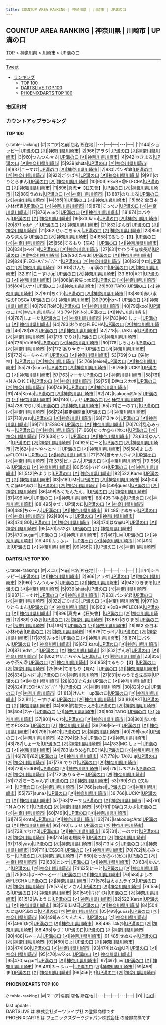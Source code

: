 ```yaml
---
title: COUNTUP AREA RANKING | 神奈川県 | 川崎市 | UP溝の口
---
```

## COUNTUP AREA RANKING | 神奈川県 | 川崎市 | UP溝の口

[TOP](/darts/rank/) > [神奈川県](/darts/rank/神奈川県/) > [川崎市](/darts/rank/神奈川県/川崎市/) > UP溝の口

___

<a href="https://twitter.com/share?ref_src=twsrc%5Etfw" data-text="COUNTUP AREA RANKING | 神奈川県川崎市UP溝の口" class="twitter-share-button" data-hashtags="DARTSLIVE,PHOENIXDARTS,darts,ダーツ" data-show-count="false">Tweet</a>

* [ランキング](#カウントアップランキング)
    * [TOP 100](#top-100)
    * [DARTSLIVE TOP 100](#dartslive-top-100)
    * [PHOENIXDARTS TOP 100](#phoenixdarts-top-100)

### 市区町村

<ul>

</ul>

### カウントアップランキング

#### TOP 100



{:.table-ranking}
|#|スコア|名前|店名|所在地|
|---|---|---|---|---|
|1|1144|<span class="rank-name-dl">ショッピー</span>|<a href="/darts/rank/shops/dd700ec738398541774c926eb736cb5a.html">UP溝の口</a> <a href="https://search.dartslive.com/jp/shop/dd700ec738398541774c926eb736cb5a">[↗]</a>|<a href="/darts/rank/神奈川県/川崎市">神奈川県川崎市</a>|
|2|966|<span class="rank-name-dl">アラタ</span>|<a href="/darts/rank/shops/dd700ec738398541774c926eb736cb5a.html">UP溝の口</a> <a href="https://search.dartslive.com/jp/shop/dd700ec738398541774c926eb736cb5a">[↗]</a>|<a href="/darts/rank/神奈川県/川崎市">神奈川県川崎市</a>|
|3|960|<span class="rank-name-dl">つんつん☆彡</span>|<a href="/darts/rank/shops/dd700ec738398541774c926eb736cb5a.html">UP溝の口</a> <a href="https://search.dartslive.com/jp/shop/dd700ec738398541774c926eb736cb5a">[↗]</a>|<a href="/darts/rank/神奈川県/川崎市">神奈川県川崎市</a>|
|4|942|<span class="rank-name-dl">りきまる</span>|<a href="/darts/rank/shops/dd700ec738398541774c926eb736cb5a.html">UP溝の口</a> <a href="https://search.dartslive.com/jp/shop/dd700ec738398541774c926eb736cb5a">[↗]</a>|<a href="/darts/rank/神奈川県/川崎市">神奈川県川崎市</a>|
|5|939|<span class="rank-name-dl">shuta</span>|<a href="/darts/rank/shops/dd700ec738398541774c926eb736cb5a.html">UP溝の口</a> <a href="https://search.dartslive.com/jp/shop/dd700ec738398541774c926eb736cb5a">[↗]</a>|<a href="/darts/rank/神奈川県/川崎市">神奈川県川崎市</a>|
|6|937|<span class="rank-name-dl">こーすけ</span>|<a href="/darts/rank/shops/dd700ec738398541774c926eb736cb5a.html">UP溝の口</a> <a href="https://search.dartslive.com/jp/shop/dd700ec738398541774c926eb736cb5a">[↗]</a>|<a href="/darts/rank/神奈川県/川崎市">神奈川県川崎市</a>|
|7|930|<span class="rank-name-dl">パンダ君</span>|<a href="/darts/rank/shops/dd700ec738398541774c926eb736cb5a.html">UP溝の口</a> <a href="https://search.dartslive.com/jp/shop/dd700ec738398541774c926eb736cb5a">[↗]</a>|<a href="/darts/rank/神奈川県/川崎市">神奈川県川崎市</a>|
|8|922|<span class="rank-name-dl">ごりぱち</span>|<a href="/darts/rank/shops/dd700ec738398541774c926eb736cb5a.html">UP溝の口</a> <a href="https://search.dartslive.com/jp/shop/dd700ec738398541774c926eb736cb5a">[↗]</a>|<a href="/darts/rank/神奈川県/川崎市">神奈川県川崎市</a>|
|9|911|<span class="rank-name-dl">のりとらまん</span>|<a href="/darts/rank/shops/dd700ec738398541774c926eb736cb5a.html">UP溝の口</a> <a href="https://search.dartslive.com/jp/shop/dd700ec738398541774c926eb736cb5a">[↗]</a>|<a href="/darts/rank/神奈川県/川崎市">神奈川県川崎市</a>|
|10|903|<span class="rank-name-dl">✴BoB✴@FLECHA</span>|<a href="/darts/rank/shops/dd700ec738398541774c926eb736cb5a.html">UP溝の口</a> <a href="https://search.dartslive.com/jp/shop/dd700ec738398541774c926eb736cb5a">[↗]</a>|<a href="/darts/rank/神奈川県/川崎市">神奈川県川崎市</a>|
|11|896|<span class="rank-name-dl">真虎★【狂矢會】</span>|<a href="/darts/rank/shops/dd700ec738398541774c926eb736cb5a.html">UP溝の口</a> <a href="https://search.dartslive.com/jp/shop/dd700ec738398541774c926eb736cb5a">[↗]</a>|<a href="/darts/rank/神奈川県/川崎市">神奈川県川崎市</a>|
|12|889|<span class="rank-name-dl">うめお</span>|<a href="/darts/rank/shops/dd700ec738398541774c926eb736cb5a.html">UP溝の口</a> <a href="https://search.dartslive.com/jp/shop/dd700ec738398541774c926eb736cb5a">[↗]</a>|<a href="/darts/rank/神奈川県/川崎市">神奈川県川崎市</a>|
|13|887|<span class="rank-name-dl">のりまろ</span>|<a href="/darts/rank/shops/dd700ec738398541774c926eb736cb5a.html">UP溝の口</a> <a href="https://search.dartslive.com/jp/shop/dd700ec738398541774c926eb736cb5a">[↗]</a>|<a href="/darts/rank/神奈川県/川崎市">神奈川県川崎市</a>|
|14|885|<span class="rank-name-dl">R</span>|<a href="/darts/rank/shops/dd700ec738398541774c926eb736cb5a.html">UP溝の口</a> <a href="https://search.dartslive.com/jp/shop/dd700ec738398541774c926eb736cb5a">[↗]</a>|<a href="/darts/rank/神奈川県/川崎市">神奈川県川崎市</a>|
|15|882|<span class="rank-name-dl">全日本小林代表</span>|<a href="/darts/rank/shops/dd700ec738398541774c926eb736cb5a.html">UP溝の口</a> <a href="https://search.dartslive.com/jp/shop/dd700ec738398541774c926eb736cb5a">[↗]</a>|<a href="/darts/rank/神奈川県/川崎市">神奈川県川崎市</a>|
|16|878|<span class="rank-name-dl">てっぺい</span>|<a href="/darts/rank/shops/dd700ec738398541774c926eb736cb5a.html">UP溝の口</a> <a href="https://search.dartslive.com/jp/shop/dd700ec738398541774c926eb736cb5a">[↗]</a>|<a href="/darts/rank/神奈川県/川崎市">神奈川県川崎市</a>|
|17|876|<span class="rank-name-dl">みゅう</span>|<a href="/darts/rank/shops/dd700ec738398541774c926eb736cb5a.html">UP溝の口</a> <a href="https://search.dartslive.com/jp/shop/dd700ec738398541774c926eb736cb5a">[↗]</a>|<a href="/darts/rank/神奈川県/川崎市">神奈川県川崎市</a>|
|18|874|<span class="rank-name-dl">コバやん</span>|<a href="/darts/rank/shops/dd700ec738398541774c926eb736cb5a.html">UP溝の口</a> <a href="https://search.dartslive.com/jp/shop/dd700ec738398541774c926eb736cb5a">[↗]</a>|<a href="/darts/rank/神奈川県/川崎市">神奈川県川崎市</a>|
|19|873|<span class="rank-name-dl">karu</span>|<a href="/darts/rank/shops/dd700ec738398541774c926eb736cb5a.html">UP溝の口</a> <a href="https://search.dartslive.com/jp/shop/dd700ec738398541774c926eb736cb5a">[↗]</a>|<a href="/darts/rank/神奈川県/川崎市">神奈川県川崎市</a>|
|20|871|<span class="rank-name-dl">eda^. ̫ .^‪</span>|<a href="/darts/rank/shops/dd700ec738398541774c926eb736cb5a.html">UP溝の口</a> <a href="https://search.dartslive.com/jp/shop/dd700ec738398541774c926eb736cb5a">[↗]</a>|<a href="/darts/rank/神奈川県/川崎市">神奈川県川崎市</a>|
|21|862|<span class="rank-name-dl">ざんぎ</span>|<a href="/darts/rank/shops/dd700ec738398541774c926eb736cb5a.html">UP溝の口</a> <a href="https://search.dartslive.com/jp/shop/dd700ec738398541774c926eb736cb5a">[↗]</a>|<a href="/darts/rank/神奈川県/川崎市">神奈川県川崎市</a>|
|21|862|<span class="rank-name-dl">せぃごちゃん</span>|<a href="/darts/rank/shops/dd700ec738398541774c926eb736cb5a.html">UP溝の口</a> <a href="https://search.dartslive.com/jp/shop/dd700ec738398541774c926eb736cb5a">[↗]</a>|<a href="/darts/rank/神奈川県/川崎市">神奈川県川崎市</a>|
|23|859|<span class="rank-name-dl">みや茶ん@</span>|<a href="/darts/rank/shops/dd700ec738398541774c926eb736cb5a.html">UP溝の口</a> <a href="https://search.dartslive.com/jp/shop/dd700ec738398541774c926eb736cb5a">[↗]</a>|<a href="/darts/rank/神奈川県/川崎市">神奈川県川崎市</a>|
|24|858|<span class="rank-name-dl">てるもり【β】</span>|<a href="/darts/rank/shops/dd700ec738398541774c926eb736cb5a.html">UP溝の口</a> <a href="https://search.dartslive.com/jp/shop/dd700ec738398541774c926eb736cb5a">[↗]</a>|<a href="/darts/rank/神奈川県/川崎市">神奈川県川崎市</a>|
|25|856|<span class="rank-name-dl">てるもり【屍A】</span>|<a href="/darts/rank/shops/dd700ec738398541774c926eb736cb5a.html">UP溝の口</a> <a href="https://search.dartslive.com/jp/shop/dd700ec738398541774c926eb736cb5a">[↗]</a>|<a href="/darts/rank/神奈川県/川崎市">神奈川県川崎市</a>|
|26|834|<span class="rank-name-dl">ｺｰﾍｲﾀﾞﾖ</span>|<a href="/darts/rank/shops/dd700ec738398541774c926eb736cb5a.html">UP溝の口</a> <a href="https://search.dartslive.com/jp/shop/dd700ec738398541774c926eb736cb5a">[↗]</a>|<a href="/darts/rank/神奈川県/川崎市">神奈川県川崎市</a>|
|27|831|<span class="rank-name-dl">かわうそ@成長期</span>|<a href="/darts/rank/shops/dd700ec738398541774c926eb736cb5a.html">UP溝の口</a> <a href="https://search.dartslive.com/jp/shop/dd700ec738398541774c926eb736cb5a">[↗]</a>|<a href="/darts/rank/神奈川県/川崎市">神奈川県川崎市</a>|
|28|830|<span class="rank-name-dl">たらお</span>|<a href="/darts/rank/shops/dd700ec738398541774c926eb736cb5a.html">UP溝の口</a> <a href="https://search.dartslive.com/jp/shop/dd700ec738398541774c926eb736cb5a">[↗]</a>|<a href="/darts/rank/神奈川県/川崎市">神奈川県川崎市</a>|
|29|824|<span class="rank-name-dl">FLECHAﾊﾟﾝｼﾞﾊﾞ^ ^</span>|<a href="/darts/rank/shops/dd700ec738398541774c926eb736cb5a.html">UP溝の口</a> <a href="https://search.dartslive.com/jp/shop/dd700ec738398541774c926eb736cb5a">[↗]</a>|<a href="/darts/rank/神奈川県/川崎市">神奈川県川崎市</a>|
|30|823|<span class="rank-name-dl">クロ</span>|<a href="/darts/rank/shops/dd700ec738398541774c926eb736cb5a.html">UP溝の口</a> <a href="https://search.dartslive.com/jp/shop/dd700ec738398541774c926eb736cb5a">[↗]</a>|<a href="/darts/rank/神奈川県/川崎市">神奈川県川崎市</a>|
|31|813|<span class="rank-name-dl">けんた　up溝の口</span>|<a href="/darts/rank/shops/dd700ec738398541774c926eb736cb5a.html">UP溝の口</a> <a href="https://search.dartslive.com/jp/shop/dd700ec738398541774c926eb736cb5a">[↗]</a>|<a href="/darts/rank/神奈川県/川崎市">神奈川県川崎市</a>|
|32|811|<span class="rank-name-dl">こーすけup</span>|<a href="/darts/rank/shops/dd700ec738398541774c926eb736cb5a.html">UP溝の口</a> <a href="https://search.dartslive.com/jp/shop/dd700ec738398541774c926eb736cb5a">[↗]</a>|<a href="/darts/rank/神奈川県/川崎市">神奈川県川崎市</a>|
|33|810|<span class="rank-name-dl">ART</span>|<a href="/darts/rank/shops/dd700ec738398541774c926eb736cb5a.html">UP溝の口</a> <a href="https://search.dartslive.com/jp/shop/dd700ec738398541774c926eb736cb5a">[↗]</a>|<a href="/darts/rank/神奈川県/川崎市">神奈川県川崎市</a>|
|34|808|<span class="rank-name-dl">的投矢っ太郎</span>|<a href="/darts/rank/shops/dd700ec738398541774c926eb736cb5a.html">UP溝の口</a> <a href="https://search.dartslive.com/jp/shop/dd700ec738398541774c926eb736cb5a">[↗]</a>|<a href="/darts/rank/神奈川県/川崎市">神奈川県川崎市</a>|
|35|804|<span class="rank-name-dl">スナ⚡️</span>|<a href="/darts/rank/shops/dd700ec738398541774c926eb736cb5a.html">UP溝の口</a> <a href="https://search.dartslive.com/jp/shop/dd700ec738398541774c926eb736cb5a">[↗]</a>|<a href="/darts/rank/神奈川県/川崎市">神奈川県川崎市</a>|
|36|803|<span class="rank-name-dl">TARO</span>|<a href="/darts/rank/shops/dd700ec738398541774c926eb736cb5a.html">UP溝の口</a> <a href="https://search.dartslive.com/jp/shop/dd700ec738398541774c926eb736cb5a">[↗]</a>|<a href="/darts/rank/神奈川県/川崎市">神奈川県川崎市</a>|
|37|801|<span class="rank-name-dl">ちくわ</span>|<a href="/darts/rank/shops/dd700ec738398541774c926eb736cb5a.html">UP溝の口</a> <a href="https://search.dartslive.com/jp/shop/dd700ec738398541774c926eb736cb5a">[↗]</a>|<a href="/darts/rank/神奈川県/川崎市">神奈川県川崎市</a>|
|38|800|<span class="rank-name-dl">赤い水性のPOSCA</span>|<a href="/darts/rank/shops/dd700ec738398541774c926eb736cb5a.html">UP溝の口</a> <a href="https://search.dartslive.com/jp/shop/dd700ec738398541774c926eb736cb5a">[↗]</a>|<a href="/darts/rank/神奈川県/川崎市">神奈川県川崎市</a>|
|39|799|<span class="rank-name-dl">Ko〜1</span>|<a href="/darts/rank/shops/dd700ec738398541774c926eb736cb5a.html">UP溝の口</a> <a href="https://search.dartslive.com/jp/shop/dd700ec738398541774c926eb736cb5a">[↗]</a>|<a href="/darts/rank/神奈川県/川崎市">神奈川県川崎市</a>|
|40|796|<span class="rank-name-dl">ToMO</span>|<a href="/darts/rank/shops/dd700ec738398541774c926eb736cb5a.html">UP溝の口</a> <a href="https://search.dartslive.com/jp/shop/dd700ec738398541774c926eb736cb5a">[↗]</a>|<a href="/darts/rank/神奈川県/川崎市">神奈川県川崎市</a>|
|40|796|<span class="rank-name-dl">koo1</span>|<a href="/darts/rank/shops/dd700ec738398541774c926eb736cb5a.html">UP溝の口</a> <a href="https://search.dartslive.com/jp/shop/dd700ec738398541774c926eb736cb5a">[↗]</a>|<a href="/darts/rank/神奈川県/川崎市">神奈川県川崎市</a>|
|42|794|<span class="rank-name-dl">ShiNo</span>|<a href="/darts/rank/shops/dd700ec738398541774c926eb736cb5a.html">UP溝の口</a> <a href="https://search.dartslive.com/jp/shop/dd700ec738398541774c926eb736cb5a">[↗]</a>|<a href="/darts/rank/神奈川県/川崎市">神奈川県川崎市</a>|
|43|787|<span class="rank-name-dl">しょーた</span>|<a href="/darts/rank/shops/dd700ec738398541774c926eb736cb5a.html">UP溝の口</a> <a href="https://search.dartslive.com/jp/shop/dd700ec738398541774c926eb736cb5a">[↗]</a>|<a href="/darts/rank/神奈川県/川崎市">神奈川県川崎市</a>|
|44|783|<span class="rank-name-dl">MC しょー</span>|<a href="/darts/rank/shops/dd700ec738398541774c926eb736cb5a.html">UP溝の口</a> <a href="https://search.dartslive.com/jp/shop/dd700ec738398541774c926eb736cb5a">[↗]</a>|<a href="/darts/rank/神奈川県/川崎市">神奈川県川崎市</a>|
|44|783|<span class="rank-name-dl">おうめ@FLECHA</span>|<a href="/darts/rank/shops/dd700ec738398541774c926eb736cb5a.html">UP溝の口</a> <a href="https://search.dartslive.com/jp/shop/dd700ec738398541774c926eb736cb5a">[↗]</a>|<a href="/darts/rank/神奈川県/川崎市">神奈川県川崎市</a>|
|46|781|<span class="rank-name-dl">¥62</span>|<a href="/darts/rank/shops/dd700ec738398541774c926eb736cb5a.html">UP溝の口</a> <a href="https://search.dartslive.com/jp/shop/dd700ec738398541774c926eb736cb5a">[↗]</a>|<a href="/darts/rank/神奈川県/川崎市">神奈川県川崎市</a>|
|47|778|<span class="rank-name-dl">ψ TAKU ψ</span>|<a href="/darts/rank/shops/dd700ec738398541774c926eb736cb5a.html">UP溝の口</a> <a href="https://search.dartslive.com/jp/shop/dd700ec738398541774c926eb736cb5a">[↗]</a>|<a href="/darts/rank/神奈川県/川崎市">神奈川県川崎市</a>|
|47|778|<span class="rank-name-dl">でりけ</span>|<a href="/darts/rank/shops/dd700ec738398541774c926eb736cb5a.html">UP溝の口</a> <a href="https://search.dartslive.com/jp/shop/dd700ec738398541774c926eb736cb5a">[↗]</a>|<a href="/darts/rank/神奈川県/川崎市">神奈川県川崎市</a>|
|49|776|<span class="rank-name-dl">VikI666</span>|<a href="/darts/rank/shops/dd700ec738398541774c926eb736cb5a.html">UP溝の口</a> <a href="https://search.dartslive.com/jp/shop/dd700ec738398541774c926eb736cb5a">[↗]</a>|<a href="/darts/rank/神奈川県/川崎市">神奈川県川崎市</a>|
|50|775|<span class="rank-name-dl">しろさわ</span>|<a href="/darts/rank/shops/dd700ec738398541774c926eb736cb5a.html">UP溝の口</a> <a href="https://search.dartslive.com/jp/shop/dd700ec738398541774c926eb736cb5a">[↗]</a>|<a href="/darts/rank/神奈川県/川崎市">神奈川県川崎市</a>|
|51|772|<span class="rank-name-dl">あり☆ぞー</span>|<a href="/darts/rank/shops/dd700ec738398541774c926eb736cb5a.html">UP溝の口</a> <a href="https://search.dartslive.com/jp/shop/dd700ec738398541774c926eb736cb5a">[↗]</a>|<a href="/darts/rank/神奈川県/川崎市">神奈川県川崎市</a>|
|51|772|<span class="rank-name-dl">ちーちゃんず</span>|<a href="/darts/rank/shops/dd700ec738398541774c926eb736cb5a.html">UP溝の口</a> <a href="https://search.dartslive.com/jp/shop/dd700ec738398541774c926eb736cb5a">[↗]</a>|<a href="/darts/rank/神奈川県/川崎市">神奈川県川崎市</a>|
|53|769|<span class="rank-name-dl">クロ【矢射神】</span>|<a href="/darts/rank/shops/dd700ec738398541774c926eb736cb5a.html">UP溝の口</a> <a href="https://search.dartslive.com/jp/shop/dd700ec738398541774c926eb736cb5a">[↗]</a>|<a href="/darts/rank/神奈川県/川崎市">神奈川県川崎市</a>|
|54|768|<span class="rank-name-dl">seisei</span>|<a href="/darts/rank/shops/dd700ec738398541774c926eb736cb5a.html">UP溝の口</a> <a href="https://search.dartslive.com/jp/shop/dd700ec738398541774c926eb736cb5a">[↗]</a>|<a href="/darts/rank/神奈川県/川崎市">神奈川県川崎市</a>|
|55|767|<span class="rank-name-dl">suna⚡️</span>|<a href="/darts/rank/shops/dd700ec738398541774c926eb736cb5a.html">UP溝の口</a> <a href="https://search.dartslive.com/jp/shop/dd700ec738398541774c926eb736cb5a">[↗]</a>|<a href="/darts/rank/神奈川県/川崎市">神奈川県川崎市</a>|
|56|766|<span class="rank-name-dl">LUCKY</span>|<a href="/darts/rank/shops/dd700ec738398541774c926eb736cb5a.html">UP溝の口</a> <a href="https://search.dartslive.com/jp/shop/dd700ec738398541774c926eb736cb5a">[↗]</a>|<a href="/darts/rank/神奈川県/川崎市">神奈川県川崎市</a>|
|57|763|<span class="rank-name-dl">マーサ</span>|<a href="/darts/rank/shops/dd700ec738398541774c926eb736cb5a.html">UP溝の口</a> <a href="https://search.dartslive.com/jp/shop/dd700ec738398541774c926eb736cb5a">[↗]</a>|<a href="/darts/rank/神奈川県/川崎市">神奈川県川崎市</a>|
|58|761|<span class="rank-name-dl">‡ＮＡＯＫＩ‡</span>|<a href="/darts/rank/shops/dd700ec738398541774c926eb736cb5a.html">UP溝の口</a> <a href="https://search.dartslive.com/jp/shop/dd700ec738398541774c926eb736cb5a">[↗]</a>|<a href="/darts/rank/神奈川県/川崎市">神奈川県川崎市</a>|
|59|751|<span class="rank-name-dl">1D@ロスカボ</span>|<a href="/darts/rank/shops/dd700ec738398541774c926eb736cb5a.html">UP溝の口</a> <a href="https://search.dartslive.com/jp/shop/dd700ec738398541774c926eb736cb5a">[↗]</a>|<a href="/darts/rank/神奈川県/川崎市">神奈川県川崎市</a>|
|60|749|<span class="rank-name-dl">K</span>|<a href="/darts/rank/shops/dd700ec738398541774c926eb736cb5a.html">UP溝の口</a> <a href="https://search.dartslive.com/jp/shop/dd700ec738398541774c926eb736cb5a">[↗]</a>|<a href="/darts/rank/神奈川県/川崎市">神奈川県川崎市</a>|
|61|745|<span class="rank-name-dl">Kohta</span>|<a href="/darts/rank/shops/dd700ec738398541774c926eb736cb5a.html">UP溝の口</a> <a href="https://search.dartslive.com/jp/shop/dd700ec738398541774c926eb736cb5a">[↗]</a>|<a href="/darts/rank/神奈川県/川崎市">神奈川県川崎市</a>|
|62|742|<span class="rank-name-dl">Isakooo@Arts</span>|<a href="/darts/rank/shops/dd700ec738398541774c926eb736cb5a.html">UP溝の口</a> <a href="https://search.dartslive.com/jp/shop/dd700ec738398541774c926eb736cb5a">[↗]</a>|<a href="/darts/rank/神奈川県/川崎市">神奈川県川崎市</a>|
|63|740|<span class="rank-name-dl">しょせ</span>|<a href="/darts/rank/shops/dd700ec738398541774c926eb736cb5a.html">UP溝の口</a> <a href="https://search.dartslive.com/jp/shop/dd700ec738398541774c926eb736cb5a">[↗]</a>|<a href="/darts/rank/神奈川県/川崎市">神奈川県川崎市</a>|
|64|738|<span class="rank-name-dl">でりけ3</span>|<a href="/darts/rank/shops/dd700ec738398541774c926eb736cb5a.html">UP溝の口</a> <a href="https://search.dartslive.com/jp/shop/dd700ec738398541774c926eb736cb5a">[↗]</a>|<a href="/darts/rank/神奈川県/川崎市">神奈川県川崎市</a>|
|65|731|<span class="rank-name-dl">こーのすけ</span>|<a href="/darts/rank/shops/dd700ec738398541774c926eb736cb5a.html">UP溝の口</a> <a href="https://search.dartslive.com/jp/shop/dd700ec738398541774c926eb736cb5a">[↗]</a>|<a href="/darts/rank/神奈川県/川崎市">神奈川県川崎市</a>|
|66|724|<span class="rank-name-dl">暴走機関車</span>|<a href="/darts/rank/shops/dd700ec738398541774c926eb736cb5a.html">UP溝の口</a> <a href="https://search.dartslive.com/jp/shop/dd700ec738398541774c926eb736cb5a">[↗]</a>|<a href="/darts/rank/神奈川県/川崎市">神奈川県川崎市</a>|
|67|718|<span class="rank-name-dl">yasu</span>|<a href="/darts/rank/shops/dd700ec738398541774c926eb736cb5a.html">UP溝の口</a> <a href="https://search.dartslive.com/jp/shop/dd700ec738398541774c926eb736cb5a">[↗]</a>|<a href="/darts/rank/神奈川県/川崎市">神奈川県川崎市</a>|
|68|713|<span class="rank-name-dl">キク</span>|<a href="/darts/rank/shops/dd700ec738398541774c926eb736cb5a.html">UP溝の口</a> <a href="https://search.dartslive.com/jp/shop/dd700ec738398541774c926eb736cb5a">[↗]</a>|<a href="/darts/rank/神奈川県/川崎市">神奈川県川崎市</a>|
|69|711|<span class="rank-name-dl">L’ESSOR</span>|<a href="/darts/rank/shops/dd700ec738398541774c926eb736cb5a.html">UP溝の口</a> <a href="https://search.dartslive.com/jp/shop/dd700ec738398541774c926eb736cb5a">[↗]</a>|<a href="/darts/rank/神奈川県/川崎市">神奈川県川崎市</a>|
|70|702|<span class="rank-name-dl">乱心みっちー</span>|<a href="/darts/rank/shops/dd700ec738398541774c926eb736cb5a.html">UP溝の口</a> <a href="https://search.dartslive.com/jp/shop/dd700ec738398541774c926eb736cb5a">[↗]</a>|<a href="/darts/rank/神奈川県/川崎市">神奈川県川崎市</a>|
|71|660|<span class="rank-name-dl">たっか@ﾍﾝﾄｳｾﾝﾆｷ</span>|<a href="/darts/rank/shops/dd700ec738398541774c926eb736cb5a.html">UP溝の口</a> <a href="https://search.dartslive.com/jp/shop/dd700ec738398541774c926eb736cb5a">[↗]</a>|<a href="/darts/rank/神奈川県/川崎市">神奈川県川崎市</a>|
|72|638|<span class="rank-name-dl">ヒンナ</span>|<a href="/darts/rank/shops/dd700ec738398541774c926eb736cb5a.html">UP溝の口</a> <a href="https://search.dartslive.com/jp/shop/dd700ec738398541774c926eb736cb5a">[↗]</a>|<a href="/darts/rank/神奈川県/川崎市">神奈川県川崎市</a>|
|73|634|<span class="rank-name-dl">ゆん^. ̫ .^‪</span>|<a href="/darts/rank/shops/dd700ec738398541774c926eb736cb5a.html">UP溝の口</a> <a href="https://search.dartslive.com/jp/shop/dd700ec738398541774c926eb736cb5a">[↗]</a>|<a href="/darts/rank/神奈川県/川崎市">神奈川県川崎市</a>|
|74|625|<span class="rank-name-dl">にーと</span>|<a href="/darts/rank/shops/dd700ec738398541774c926eb736cb5a.html">UP溝の口</a> <a href="https://search.dartslive.com/jp/shop/dd700ec738398541774c926eb736cb5a">[↗]</a>|<a href="/darts/rank/神奈川県/川崎市">神奈川県川崎市</a>|
|75|624|<span class="rank-name-dl">は〜や〜と〜！</span>|<a href="/darts/rank/shops/dd700ec738398541774c926eb736cb5a.html">UP溝の口</a> <a href="https://search.dartslive.com/jp/shop/dd700ec738398541774c926eb736cb5a">[↗]</a>|<a href="/darts/rank/神奈川県/川崎市">神奈川県川崎市</a>|
|76|584|<span class="rank-name-dl">よしの@FLECHA</span>|<a href="/darts/rank/shops/dd700ec738398541774c926eb736cb5a.html">UP溝の口</a> <a href="https://search.dartslive.com/jp/shop/dd700ec738398541774c926eb736cb5a">[↗]</a>|<a href="/darts/rank/神奈川県/川崎市">神奈川県川崎市</a>|
|77|576|<span class="rank-name-dl">巨大オムライス</span>|<a href="/darts/rank/shops/dd700ec738398541774c926eb736cb5a.html">UP溝の口</a> <a href="https://search.dartslive.com/jp/shop/dd700ec738398541774c926eb736cb5a">[↗]</a>|<a href="/darts/rank/神奈川県/川崎市">神奈川県川崎市</a>|
|78|575|<span class="rank-name-dl">ピノさん</span>|<a href="/darts/rank/shops/dd700ec738398541774c926eb736cb5a.html">UP溝の口</a> <a href="https://search.dartslive.com/jp/shop/dd700ec738398541774c926eb736cb5a">[↗]</a>|<a href="/darts/rank/神奈川県/川崎市">神奈川県川崎市</a>|
|79|556|<span class="rank-name-dl">る</span>|<a href="/darts/rank/shops/dd700ec738398541774c926eb736cb5a.html">UP溝の口</a> <a href="https://search.dartslive.com/jp/shop/dd700ec738398541774c926eb736cb5a">[↗]</a>|<a href="/darts/rank/神奈川県/川崎市">神奈川県川崎市</a>|
|80|549|<span class="rank-name-dl">ﾄﾏﾄﾀﾞｲｽｷ</span>|<a href="/darts/rank/shops/dd700ec738398541774c926eb736cb5a.html">UP溝の口</a> <a href="https://search.dartslive.com/jp/shop/dd700ec738398541774c926eb736cb5a">[↗]</a>|<a href="/darts/rank/神奈川県/川崎市">神奈川県川崎市</a>|
|81|542|<span class="rank-name-dl">糸ようじ</span>|<a href="/darts/rank/shops/dd700ec738398541774c926eb736cb5a.html">UP溝の口</a> <a href="https://search.dartslive.com/jp/shop/dd700ec738398541774c926eb736cb5a">[↗]</a>|<a href="/darts/rank/神奈川県/川崎市">神奈川県川崎市</a>|
|82|522|<span class="rank-name-dl">Karen</span>|<a href="/darts/rank/shops/dd700ec738398541774c926eb736cb5a.html">UP溝の口</a> <a href="https://search.dartslive.com/jp/shop/dd700ec738398541774c926eb736cb5a">[↗]</a>|<a href="/darts/rank/神奈川県/川崎市">神奈川県川崎市</a>|
|83|516|<span class="rank-name-dl">LiME</span>|<a href="/darts/rank/shops/dd700ec738398541774c926eb736cb5a.html">UP溝の口</a> <a href="https://search.dartslive.com/jp/shop/dd700ec738398541774c926eb736cb5a">[↗]</a>|<a href="/darts/rank/神奈川県/川崎市">神奈川県川崎市</a>|
|84|504|<span class="rank-name-dl">たに@UP溝の口</span>|<a href="/darts/rank/shops/dd700ec738398541774c926eb736cb5a.html">UP溝の口</a> <a href="https://search.dartslive.com/jp/shop/dd700ec738398541774c926eb736cb5a">[↗]</a>|<a href="/darts/rank/神奈川県/川崎市">神奈川県川崎市</a>|
|85|499|<span class="rank-name-dl">guess</span>|<a href="/darts/rank/shops/dd700ec738398541774c926eb736cb5a.html">UP溝の口</a> <a href="https://search.dartslive.com/jp/shop/dd700ec738398541774c926eb736cb5a">[↗]</a>|<a href="/darts/rank/神奈川県/川崎市">神奈川県川崎市</a>|
|86|498|<span class="rank-name-dl">みくたんたん。</span>|<a href="/darts/rank/shops/dd700ec738398541774c926eb736cb5a.html">UP溝の口</a> <a href="https://search.dartslive.com/jp/shop/dd700ec738398541774c926eb736cb5a">[↗]</a>|<a href="/darts/rank/神奈川県/川崎市">神奈川県川崎市</a>|
|87|496|<span class="rank-name-dl">ゆづ</span>|<a href="/darts/rank/shops/dd700ec738398541774c926eb736cb5a.html">UP溝の口</a> <a href="https://search.dartslive.com/jp/shop/dd700ec738398541774c926eb736cb5a">[↗]</a>|<a href="/darts/rank/神奈川県/川崎市">神奈川県川崎市</a>|
|88|495|<span class="rank-name-dl">T4k@</span>|<a href="/darts/rank/shops/dd700ec738398541774c926eb736cb5a.html">UP溝の口</a> <a href="https://search.dartslive.com/jp/shop/dd700ec738398541774c926eb736cb5a">[↗]</a>|<a href="/darts/rank/神奈川県/川崎市">神奈川県川崎市</a>|
|88|495|<span class="rank-name-dl">ゆづ：UP溝の口</span>|<a href="/darts/rank/shops/dd700ec738398541774c926eb736cb5a.html">UP溝の口</a> <a href="https://search.dartslive.com/jp/shop/dd700ec738398541774c926eb736cb5a">[↗]</a>|<a href="/darts/rank/神奈川県/川崎市">神奈川県川崎市</a>|
|90|488|<span class="rank-name-dl">ちゃーん</span>|<a href="/darts/rank/shops/dd700ec738398541774c926eb736cb5a.html">UP溝の口</a> <a href="https://search.dartslive.com/jp/shop/dd700ec738398541774c926eb736cb5a">[↗]</a>|<a href="/darts/rank/神奈川県/川崎市">神奈川県川崎市</a>|
|91|485|<span class="rank-name-dl">せぬちゃ</span>|<a href="/darts/rank/shops/dd700ec738398541774c926eb736cb5a.html">UP溝の口</a> <a href="https://search.dartslive.com/jp/shop/dd700ec738398541774c926eb736cb5a">[↗]</a>|<a href="/darts/rank/神奈川県/川崎市">神奈川県川崎市</a>|
|92|480|<span class="rank-name-dl">ちょ</span>|<a href="/darts/rank/shops/dd700ec738398541774c926eb736cb5a.html">UP溝の口</a> <a href="https://search.dartslive.com/jp/shop/dd700ec738398541774c926eb736cb5a">[↗]</a>|<a href="/darts/rank/神奈川県/川崎市">神奈川県川崎市</a>|
|93|474|<span class="rank-name-dl">GO</span>|<a href="/darts/rank/shops/dd700ec738398541774c926eb736cb5a.html">UP溝の口</a> <a href="https://search.dartslive.com/jp/shop/dd700ec738398541774c926eb736cb5a">[↗]</a>|<a href="/darts/rank/神奈川県/川崎市">神奈川県川崎市</a>|
|93|474|<span class="rank-name-dl">はな@UP</span>|<a href="/darts/rank/shops/dd700ec738398541774c926eb736cb5a.html">UP溝の口</a> <a href="https://search.dartslive.com/jp/shop/dd700ec738398541774c926eb736cb5a">[↗]</a>|<a href="/darts/rank/神奈川県/川崎市">神奈川県川崎市</a>|
|95|470|<span class="rank-name-dl">.꒰ঌ♡໒꒱.</span>|<a href="/darts/rank/shops/dd700ec738398541774c926eb736cb5a.html">UP溝の口</a> <a href="https://search.dartslive.com/jp/shop/dd700ec738398541774c926eb736cb5a">[↗]</a>|<a href="/darts/rank/神奈川県/川崎市">神奈川県川崎市</a>|
|95|470|<span class="rank-name-dl">sugar*</span>|<a href="/darts/rank/shops/dd700ec738398541774c926eb736cb5a.html">UP溝の口</a> <a href="https://search.dartslive.com/jp/shop/dd700ec738398541774c926eb736cb5a">[↗]</a>|<a href="/darts/rank/神奈川県/川崎市">神奈川県川崎市</a>|
|97|467|<span class="rank-name-dl">Livi</span>|<a href="/darts/rank/shops/dd700ec738398541774c926eb736cb5a.html">UP溝の口</a> <a href="https://search.dartslive.com/jp/shop/dd700ec738398541774c926eb736cb5a">[↗]</a>|<a href="/darts/rank/神奈川県/川崎市">神奈川県川崎市</a>|
|98|461|<span class="rank-name-dl">みっふぃー</span>|<a href="/darts/rank/shops/dd700ec738398541774c926eb736cb5a.html">UP溝の口</a> <a href="https://search.dartslive.com/jp/shop/dd700ec738398541774c926eb736cb5a">[↗]</a>|<a href="/darts/rank/神奈川県/川崎市">神奈川県川崎市</a>|
|99|456|<span class="rank-name-dl">ま</span>|<a href="/darts/rank/shops/dd700ec738398541774c926eb736cb5a.html">UP溝の口</a> <a href="https://search.dartslive.com/jp/shop/dd700ec738398541774c926eb736cb5a">[↗]</a>|<a href="/darts/rank/神奈川県/川崎市">神奈川県川崎市</a>|
|99|456|<span class="rank-name-dl">ﾓ ﾓ</span>|<a href="/darts/rank/shops/dd700ec738398541774c926eb736cb5a.html">UP溝の口</a> <a href="https://search.dartslive.com/jp/shop/dd700ec738398541774c926eb736cb5a">[↗]</a>|<a href="/darts/rank/神奈川県/川崎市">神奈川県川崎市</a>|


#### DARTSLIVE TOP 100



{:.table-ranking}
|#|スコア|名前|店名|所在地|
|---|---|---|---|---|
|1|1144|<span class="rank-name-dl">ショッピー</span>|<a href="/darts/rank/shops/dd700ec738398541774c926eb736cb5a.html">UP溝の口</a> <a href="https://search.dartslive.com/jp/shop/dd700ec738398541774c926eb736cb5a">[↗]</a>|<a href="/darts/rank/神奈川県/川崎市">神奈川県川崎市</a>|
|2|966|<span class="rank-name-dl">アラタ</span>|<a href="/darts/rank/shops/dd700ec738398541774c926eb736cb5a.html">UP溝の口</a> <a href="https://search.dartslive.com/jp/shop/dd700ec738398541774c926eb736cb5a">[↗]</a>|<a href="/darts/rank/神奈川県/川崎市">神奈川県川崎市</a>|
|3|960|<span class="rank-name-dl">つんつん☆彡</span>|<a href="/darts/rank/shops/dd700ec738398541774c926eb736cb5a.html">UP溝の口</a> <a href="https://search.dartslive.com/jp/shop/dd700ec738398541774c926eb736cb5a">[↗]</a>|<a href="/darts/rank/神奈川県/川崎市">神奈川県川崎市</a>|
|4|942|<span class="rank-name-dl">りきまる</span>|<a href="/darts/rank/shops/dd700ec738398541774c926eb736cb5a.html">UP溝の口</a> <a href="https://search.dartslive.com/jp/shop/dd700ec738398541774c926eb736cb5a">[↗]</a>|<a href="/darts/rank/神奈川県/川崎市">神奈川県川崎市</a>|
|5|939|<span class="rank-name-dl">shuta</span>|<a href="/darts/rank/shops/dd700ec738398541774c926eb736cb5a.html">UP溝の口</a> <a href="https://search.dartslive.com/jp/shop/dd700ec738398541774c926eb736cb5a">[↗]</a>|<a href="/darts/rank/神奈川県/川崎市">神奈川県川崎市</a>|
|6|937|<span class="rank-name-dl">こーすけ</span>|<a href="/darts/rank/shops/dd700ec738398541774c926eb736cb5a.html">UP溝の口</a> <a href="https://search.dartslive.com/jp/shop/dd700ec738398541774c926eb736cb5a">[↗]</a>|<a href="/darts/rank/神奈川県/川崎市">神奈川県川崎市</a>|
|7|930|<span class="rank-name-dl">パンダ君</span>|<a href="/darts/rank/shops/dd700ec738398541774c926eb736cb5a.html">UP溝の口</a> <a href="https://search.dartslive.com/jp/shop/dd700ec738398541774c926eb736cb5a">[↗]</a>|<a href="/darts/rank/神奈川県/川崎市">神奈川県川崎市</a>|
|8|922|<span class="rank-name-dl">ごりぱち</span>|<a href="/darts/rank/shops/dd700ec738398541774c926eb736cb5a.html">UP溝の口</a> <a href="https://search.dartslive.com/jp/shop/dd700ec738398541774c926eb736cb5a">[↗]</a>|<a href="/darts/rank/神奈川県/川崎市">神奈川県川崎市</a>|
|9|911|<span class="rank-name-dl">のりとらまん</span>|<a href="/darts/rank/shops/dd700ec738398541774c926eb736cb5a.html">UP溝の口</a> <a href="https://search.dartslive.com/jp/shop/dd700ec738398541774c926eb736cb5a">[↗]</a>|<a href="/darts/rank/神奈川県/川崎市">神奈川県川崎市</a>|
|10|903|<span class="rank-name-dl">✴BoB✴@FLECHA</span>|<a href="/darts/rank/shops/dd700ec738398541774c926eb736cb5a.html">UP溝の口</a> <a href="https://search.dartslive.com/jp/shop/dd700ec738398541774c926eb736cb5a">[↗]</a>|<a href="/darts/rank/神奈川県/川崎市">神奈川県川崎市</a>|
|11|896|<span class="rank-name-dl">真虎★【狂矢會】</span>|<a href="/darts/rank/shops/dd700ec738398541774c926eb736cb5a.html">UP溝の口</a> <a href="https://search.dartslive.com/jp/shop/dd700ec738398541774c926eb736cb5a">[↗]</a>|<a href="/darts/rank/神奈川県/川崎市">神奈川県川崎市</a>|
|12|889|<span class="rank-name-dl">うめお</span>|<a href="/darts/rank/shops/dd700ec738398541774c926eb736cb5a.html">UP溝の口</a> <a href="https://search.dartslive.com/jp/shop/dd700ec738398541774c926eb736cb5a">[↗]</a>|<a href="/darts/rank/神奈川県/川崎市">神奈川県川崎市</a>|
|13|887|<span class="rank-name-dl">のりまろ</span>|<a href="/darts/rank/shops/dd700ec738398541774c926eb736cb5a.html">UP溝の口</a> <a href="https://search.dartslive.com/jp/shop/dd700ec738398541774c926eb736cb5a">[↗]</a>|<a href="/darts/rank/神奈川県/川崎市">神奈川県川崎市</a>|
|14|885|<span class="rank-name-dl">R</span>|<a href="/darts/rank/shops/dd700ec738398541774c926eb736cb5a.html">UP溝の口</a> <a href="https://search.dartslive.com/jp/shop/dd700ec738398541774c926eb736cb5a">[↗]</a>|<a href="/darts/rank/神奈川県/川崎市">神奈川県川崎市</a>|
|15|882|<span class="rank-name-dl">全日本小林代表</span>|<a href="/darts/rank/shops/dd700ec738398541774c926eb736cb5a.html">UP溝の口</a> <a href="https://search.dartslive.com/jp/shop/dd700ec738398541774c926eb736cb5a">[↗]</a>|<a href="/darts/rank/神奈川県/川崎市">神奈川県川崎市</a>|
|16|878|<span class="rank-name-dl">てっぺい</span>|<a href="/darts/rank/shops/dd700ec738398541774c926eb736cb5a.html">UP溝の口</a> <a href="https://search.dartslive.com/jp/shop/dd700ec738398541774c926eb736cb5a">[↗]</a>|<a href="/darts/rank/神奈川県/川崎市">神奈川県川崎市</a>|
|17|876|<span class="rank-name-dl">みゅう</span>|<a href="/darts/rank/shops/dd700ec738398541774c926eb736cb5a.html">UP溝の口</a> <a href="https://search.dartslive.com/jp/shop/dd700ec738398541774c926eb736cb5a">[↗]</a>|<a href="/darts/rank/神奈川県/川崎市">神奈川県川崎市</a>|
|18|874|<span class="rank-name-dl">コバやん</span>|<a href="/darts/rank/shops/dd700ec738398541774c926eb736cb5a.html">UP溝の口</a> <a href="https://search.dartslive.com/jp/shop/dd700ec738398541774c926eb736cb5a">[↗]</a>|<a href="/darts/rank/神奈川県/川崎市">神奈川県川崎市</a>|
|19|873|<span class="rank-name-dl">karu</span>|<a href="/darts/rank/shops/dd700ec738398541774c926eb736cb5a.html">UP溝の口</a> <a href="https://search.dartslive.com/jp/shop/dd700ec738398541774c926eb736cb5a">[↗]</a>|<a href="/darts/rank/神奈川県/川崎市">神奈川県川崎市</a>|
|20|871|<span class="rank-name-dl">eda^. ̫ .^‪</span>|<a href="/darts/rank/shops/dd700ec738398541774c926eb736cb5a.html">UP溝の口</a> <a href="https://search.dartslive.com/jp/shop/dd700ec738398541774c926eb736cb5a">[↗]</a>|<a href="/darts/rank/神奈川県/川崎市">神奈川県川崎市</a>|
|21|862|<span class="rank-name-dl">ざんぎ</span>|<a href="/darts/rank/shops/dd700ec738398541774c926eb736cb5a.html">UP溝の口</a> <a href="https://search.dartslive.com/jp/shop/dd700ec738398541774c926eb736cb5a">[↗]</a>|<a href="/darts/rank/神奈川県/川崎市">神奈川県川崎市</a>|
|21|862|<span class="rank-name-dl">せぃごちゃん</span>|<a href="/darts/rank/shops/dd700ec738398541774c926eb736cb5a.html">UP溝の口</a> <a href="https://search.dartslive.com/jp/shop/dd700ec738398541774c926eb736cb5a">[↗]</a>|<a href="/darts/rank/神奈川県/川崎市">神奈川県川崎市</a>|
|23|859|<span class="rank-name-dl">みや茶ん@</span>|<a href="/darts/rank/shops/dd700ec738398541774c926eb736cb5a.html">UP溝の口</a> <a href="https://search.dartslive.com/jp/shop/dd700ec738398541774c926eb736cb5a">[↗]</a>|<a href="/darts/rank/神奈川県/川崎市">神奈川県川崎市</a>|
|24|858|<span class="rank-name-dl">てるもり【β】</span>|<a href="/darts/rank/shops/dd700ec738398541774c926eb736cb5a.html">UP溝の口</a> <a href="https://search.dartslive.com/jp/shop/dd700ec738398541774c926eb736cb5a">[↗]</a>|<a href="/darts/rank/神奈川県/川崎市">神奈川県川崎市</a>|
|25|856|<span class="rank-name-dl">てるもり【屍A】</span>|<a href="/darts/rank/shops/dd700ec738398541774c926eb736cb5a.html">UP溝の口</a> <a href="https://search.dartslive.com/jp/shop/dd700ec738398541774c926eb736cb5a">[↗]</a>|<a href="/darts/rank/神奈川県/川崎市">神奈川県川崎市</a>|
|26|834|<span class="rank-name-dl">ｺｰﾍｲﾀﾞﾖ</span>|<a href="/darts/rank/shops/dd700ec738398541774c926eb736cb5a.html">UP溝の口</a> <a href="https://search.dartslive.com/jp/shop/dd700ec738398541774c926eb736cb5a">[↗]</a>|<a href="/darts/rank/神奈川県/川崎市">神奈川県川崎市</a>|
|27|831|<span class="rank-name-dl">かわうそ@成長期</span>|<a href="/darts/rank/shops/dd700ec738398541774c926eb736cb5a.html">UP溝の口</a> <a href="https://search.dartslive.com/jp/shop/dd700ec738398541774c926eb736cb5a">[↗]</a>|<a href="/darts/rank/神奈川県/川崎市">神奈川県川崎市</a>|
|28|830|<span class="rank-name-dl">たらお</span>|<a href="/darts/rank/shops/dd700ec738398541774c926eb736cb5a.html">UP溝の口</a> <a href="https://search.dartslive.com/jp/shop/dd700ec738398541774c926eb736cb5a">[↗]</a>|<a href="/darts/rank/神奈川県/川崎市">神奈川県川崎市</a>|
|29|824|<span class="rank-name-dl">FLECHAﾊﾟﾝｼﾞﾊﾞ^ ^</span>|<a href="/darts/rank/shops/dd700ec738398541774c926eb736cb5a.html">UP溝の口</a> <a href="https://search.dartslive.com/jp/shop/dd700ec738398541774c926eb736cb5a">[↗]</a>|<a href="/darts/rank/神奈川県/川崎市">神奈川県川崎市</a>|
|30|823|<span class="rank-name-dl">クロ</span>|<a href="/darts/rank/shops/dd700ec738398541774c926eb736cb5a.html">UP溝の口</a> <a href="https://search.dartslive.com/jp/shop/dd700ec738398541774c926eb736cb5a">[↗]</a>|<a href="/darts/rank/神奈川県/川崎市">神奈川県川崎市</a>|
|31|813|<span class="rank-name-dl">けんた　up溝の口</span>|<a href="/darts/rank/shops/dd700ec738398541774c926eb736cb5a.html">UP溝の口</a> <a href="https://search.dartslive.com/jp/shop/dd700ec738398541774c926eb736cb5a">[↗]</a>|<a href="/darts/rank/神奈川県/川崎市">神奈川県川崎市</a>|
|32|811|<span class="rank-name-dl">こーすけup</span>|<a href="/darts/rank/shops/dd700ec738398541774c926eb736cb5a.html">UP溝の口</a> <a href="https://search.dartslive.com/jp/shop/dd700ec738398541774c926eb736cb5a">[↗]</a>|<a href="/darts/rank/神奈川県/川崎市">神奈川県川崎市</a>|
|33|810|<span class="rank-name-dl">ART</span>|<a href="/darts/rank/shops/dd700ec738398541774c926eb736cb5a.html">UP溝の口</a> <a href="https://search.dartslive.com/jp/shop/dd700ec738398541774c926eb736cb5a">[↗]</a>|<a href="/darts/rank/神奈川県/川崎市">神奈川県川崎市</a>|
|34|808|<span class="rank-name-dl">的投矢っ太郎</span>|<a href="/darts/rank/shops/dd700ec738398541774c926eb736cb5a.html">UP溝の口</a> <a href="https://search.dartslive.com/jp/shop/dd700ec738398541774c926eb736cb5a">[↗]</a>|<a href="/darts/rank/神奈川県/川崎市">神奈川県川崎市</a>|
|35|804|<span class="rank-name-dl">スナ⚡️</span>|<a href="/darts/rank/shops/dd700ec738398541774c926eb736cb5a.html">UP溝の口</a> <a href="https://search.dartslive.com/jp/shop/dd700ec738398541774c926eb736cb5a">[↗]</a>|<a href="/darts/rank/神奈川県/川崎市">神奈川県川崎市</a>|
|36|803|<span class="rank-name-dl">TARO</span>|<a href="/darts/rank/shops/dd700ec738398541774c926eb736cb5a.html">UP溝の口</a> <a href="https://search.dartslive.com/jp/shop/dd700ec738398541774c926eb736cb5a">[↗]</a>|<a href="/darts/rank/神奈川県/川崎市">神奈川県川崎市</a>|
|37|801|<span class="rank-name-dl">ちくわ</span>|<a href="/darts/rank/shops/dd700ec738398541774c926eb736cb5a.html">UP溝の口</a> <a href="https://search.dartslive.com/jp/shop/dd700ec738398541774c926eb736cb5a">[↗]</a>|<a href="/darts/rank/神奈川県/川崎市">神奈川県川崎市</a>|
|38|800|<span class="rank-name-dl">赤い水性のPOSCA</span>|<a href="/darts/rank/shops/dd700ec738398541774c926eb736cb5a.html">UP溝の口</a> <a href="https://search.dartslive.com/jp/shop/dd700ec738398541774c926eb736cb5a">[↗]</a>|<a href="/darts/rank/神奈川県/川崎市">神奈川県川崎市</a>|
|39|799|<span class="rank-name-dl">Ko〜1</span>|<a href="/darts/rank/shops/dd700ec738398541774c926eb736cb5a.html">UP溝の口</a> <a href="https://search.dartslive.com/jp/shop/dd700ec738398541774c926eb736cb5a">[↗]</a>|<a href="/darts/rank/神奈川県/川崎市">神奈川県川崎市</a>|
|40|796|<span class="rank-name-dl">ToMO</span>|<a href="/darts/rank/shops/dd700ec738398541774c926eb736cb5a.html">UP溝の口</a> <a href="https://search.dartslive.com/jp/shop/dd700ec738398541774c926eb736cb5a">[↗]</a>|<a href="/darts/rank/神奈川県/川崎市">神奈川県川崎市</a>|
|40|796|<span class="rank-name-dl">koo1</span>|<a href="/darts/rank/shops/dd700ec738398541774c926eb736cb5a.html">UP溝の口</a> <a href="https://search.dartslive.com/jp/shop/dd700ec738398541774c926eb736cb5a">[↗]</a>|<a href="/darts/rank/神奈川県/川崎市">神奈川県川崎市</a>|
|42|794|<span class="rank-name-dl">ShiNo</span>|<a href="/darts/rank/shops/dd700ec738398541774c926eb736cb5a.html">UP溝の口</a> <a href="https://search.dartslive.com/jp/shop/dd700ec738398541774c926eb736cb5a">[↗]</a>|<a href="/darts/rank/神奈川県/川崎市">神奈川県川崎市</a>|
|43|787|<span class="rank-name-dl">しょーた</span>|<a href="/darts/rank/shops/dd700ec738398541774c926eb736cb5a.html">UP溝の口</a> <a href="https://search.dartslive.com/jp/shop/dd700ec738398541774c926eb736cb5a">[↗]</a>|<a href="/darts/rank/神奈川県/川崎市">神奈川県川崎市</a>|
|44|783|<span class="rank-name-dl">MC しょー</span>|<a href="/darts/rank/shops/dd700ec738398541774c926eb736cb5a.html">UP溝の口</a> <a href="https://search.dartslive.com/jp/shop/dd700ec738398541774c926eb736cb5a">[↗]</a>|<a href="/darts/rank/神奈川県/川崎市">神奈川県川崎市</a>|
|44|783|<span class="rank-name-dl">おうめ@FLECHA</span>|<a href="/darts/rank/shops/dd700ec738398541774c926eb736cb5a.html">UP溝の口</a> <a href="https://search.dartslive.com/jp/shop/dd700ec738398541774c926eb736cb5a">[↗]</a>|<a href="/darts/rank/神奈川県/川崎市">神奈川県川崎市</a>|
|46|781|<span class="rank-name-dl">¥62</span>|<a href="/darts/rank/shops/dd700ec738398541774c926eb736cb5a.html">UP溝の口</a> <a href="https://search.dartslive.com/jp/shop/dd700ec738398541774c926eb736cb5a">[↗]</a>|<a href="/darts/rank/神奈川県/川崎市">神奈川県川崎市</a>|
|47|778|<span class="rank-name-dl">ψ TAKU ψ</span>|<a href="/darts/rank/shops/dd700ec738398541774c926eb736cb5a.html">UP溝の口</a> <a href="https://search.dartslive.com/jp/shop/dd700ec738398541774c926eb736cb5a">[↗]</a>|<a href="/darts/rank/神奈川県/川崎市">神奈川県川崎市</a>|
|47|778|<span class="rank-name-dl">でりけ</span>|<a href="/darts/rank/shops/dd700ec738398541774c926eb736cb5a.html">UP溝の口</a> <a href="https://search.dartslive.com/jp/shop/dd700ec738398541774c926eb736cb5a">[↗]</a>|<a href="/darts/rank/神奈川県/川崎市">神奈川県川崎市</a>|
|49|776|<span class="rank-name-dl">VikI666</span>|<a href="/darts/rank/shops/dd700ec738398541774c926eb736cb5a.html">UP溝の口</a> <a href="https://search.dartslive.com/jp/shop/dd700ec738398541774c926eb736cb5a">[↗]</a>|<a href="/darts/rank/神奈川県/川崎市">神奈川県川崎市</a>|
|50|775|<span class="rank-name-dl">しろさわ</span>|<a href="/darts/rank/shops/dd700ec738398541774c926eb736cb5a.html">UP溝の口</a> <a href="https://search.dartslive.com/jp/shop/dd700ec738398541774c926eb736cb5a">[↗]</a>|<a href="/darts/rank/神奈川県/川崎市">神奈川県川崎市</a>|
|51|772|<span class="rank-name-dl">あり☆ぞー</span>|<a href="/darts/rank/shops/dd700ec738398541774c926eb736cb5a.html">UP溝の口</a> <a href="https://search.dartslive.com/jp/shop/dd700ec738398541774c926eb736cb5a">[↗]</a>|<a href="/darts/rank/神奈川県/川崎市">神奈川県川崎市</a>|
|51|772|<span class="rank-name-dl">ちーちゃんず</span>|<a href="/darts/rank/shops/dd700ec738398541774c926eb736cb5a.html">UP溝の口</a> <a href="https://search.dartslive.com/jp/shop/dd700ec738398541774c926eb736cb5a">[↗]</a>|<a href="/darts/rank/神奈川県/川崎市">神奈川県川崎市</a>|
|53|769|<span class="rank-name-dl">クロ【矢射神】</span>|<a href="/darts/rank/shops/dd700ec738398541774c926eb736cb5a.html">UP溝の口</a> <a href="https://search.dartslive.com/jp/shop/dd700ec738398541774c926eb736cb5a">[↗]</a>|<a href="/darts/rank/神奈川県/川崎市">神奈川県川崎市</a>|
|54|768|<span class="rank-name-dl">seisei</span>|<a href="/darts/rank/shops/dd700ec738398541774c926eb736cb5a.html">UP溝の口</a> <a href="https://search.dartslive.com/jp/shop/dd700ec738398541774c926eb736cb5a">[↗]</a>|<a href="/darts/rank/神奈川県/川崎市">神奈川県川崎市</a>|
|55|767|<span class="rank-name-dl">suna⚡️</span>|<a href="/darts/rank/shops/dd700ec738398541774c926eb736cb5a.html">UP溝の口</a> <a href="https://search.dartslive.com/jp/shop/dd700ec738398541774c926eb736cb5a">[↗]</a>|<a href="/darts/rank/神奈川県/川崎市">神奈川県川崎市</a>|
|56|766|<span class="rank-name-dl">LUCKY</span>|<a href="/darts/rank/shops/dd700ec738398541774c926eb736cb5a.html">UP溝の口</a> <a href="https://search.dartslive.com/jp/shop/dd700ec738398541774c926eb736cb5a">[↗]</a>|<a href="/darts/rank/神奈川県/川崎市">神奈川県川崎市</a>|
|57|763|<span class="rank-name-dl">マーサ</span>|<a href="/darts/rank/shops/dd700ec738398541774c926eb736cb5a.html">UP溝の口</a> <a href="https://search.dartslive.com/jp/shop/dd700ec738398541774c926eb736cb5a">[↗]</a>|<a href="/darts/rank/神奈川県/川崎市">神奈川県川崎市</a>|
|58|761|<span class="rank-name-dl">‡ＮＡＯＫＩ‡</span>|<a href="/darts/rank/shops/dd700ec738398541774c926eb736cb5a.html">UP溝の口</a> <a href="https://search.dartslive.com/jp/shop/dd700ec738398541774c926eb736cb5a">[↗]</a>|<a href="/darts/rank/神奈川県/川崎市">神奈川県川崎市</a>|
|59|751|<span class="rank-name-dl">1D@ロスカボ</span>|<a href="/darts/rank/shops/dd700ec738398541774c926eb736cb5a.html">UP溝の口</a> <a href="https://search.dartslive.com/jp/shop/dd700ec738398541774c926eb736cb5a">[↗]</a>|<a href="/darts/rank/神奈川県/川崎市">神奈川県川崎市</a>|
|60|749|<span class="rank-name-dl">K</span>|<a href="/darts/rank/shops/dd700ec738398541774c926eb736cb5a.html">UP溝の口</a> <a href="https://search.dartslive.com/jp/shop/dd700ec738398541774c926eb736cb5a">[↗]</a>|<a href="/darts/rank/神奈川県/川崎市">神奈川県川崎市</a>|
|61|745|<span class="rank-name-dl">Kohta</span>|<a href="/darts/rank/shops/dd700ec738398541774c926eb736cb5a.html">UP溝の口</a> <a href="https://search.dartslive.com/jp/shop/dd700ec738398541774c926eb736cb5a">[↗]</a>|<a href="/darts/rank/神奈川県/川崎市">神奈川県川崎市</a>|
|62|742|<span class="rank-name-dl">Isakooo@Arts</span>|<a href="/darts/rank/shops/dd700ec738398541774c926eb736cb5a.html">UP溝の口</a> <a href="https://search.dartslive.com/jp/shop/dd700ec738398541774c926eb736cb5a">[↗]</a>|<a href="/darts/rank/神奈川県/川崎市">神奈川県川崎市</a>|
|63|740|<span class="rank-name-dl">しょせ</span>|<a href="/darts/rank/shops/dd700ec738398541774c926eb736cb5a.html">UP溝の口</a> <a href="https://search.dartslive.com/jp/shop/dd700ec738398541774c926eb736cb5a">[↗]</a>|<a href="/darts/rank/神奈川県/川崎市">神奈川県川崎市</a>|
|64|738|<span class="rank-name-dl">でりけ3</span>|<a href="/darts/rank/shops/dd700ec738398541774c926eb736cb5a.html">UP溝の口</a> <a href="https://search.dartslive.com/jp/shop/dd700ec738398541774c926eb736cb5a">[↗]</a>|<a href="/darts/rank/神奈川県/川崎市">神奈川県川崎市</a>|
|65|731|<span class="rank-name-dl">こーのすけ</span>|<a href="/darts/rank/shops/dd700ec738398541774c926eb736cb5a.html">UP溝の口</a> <a href="https://search.dartslive.com/jp/shop/dd700ec738398541774c926eb736cb5a">[↗]</a>|<a href="/darts/rank/神奈川県/川崎市">神奈川県川崎市</a>|
|66|724|<span class="rank-name-dl">暴走機関車</span>|<a href="/darts/rank/shops/dd700ec738398541774c926eb736cb5a.html">UP溝の口</a> <a href="https://search.dartslive.com/jp/shop/dd700ec738398541774c926eb736cb5a">[↗]</a>|<a href="/darts/rank/神奈川県/川崎市">神奈川県川崎市</a>|
|67|718|<span class="rank-name-dl">yasu</span>|<a href="/darts/rank/shops/dd700ec738398541774c926eb736cb5a.html">UP溝の口</a> <a href="https://search.dartslive.com/jp/shop/dd700ec738398541774c926eb736cb5a">[↗]</a>|<a href="/darts/rank/神奈川県/川崎市">神奈川県川崎市</a>|
|68|713|<span class="rank-name-dl">キク</span>|<a href="/darts/rank/shops/dd700ec738398541774c926eb736cb5a.html">UP溝の口</a> <a href="https://search.dartslive.com/jp/shop/dd700ec738398541774c926eb736cb5a">[↗]</a>|<a href="/darts/rank/神奈川県/川崎市">神奈川県川崎市</a>|
|69|711|<span class="rank-name-dl">L’ESSOR</span>|<a href="/darts/rank/shops/dd700ec738398541774c926eb736cb5a.html">UP溝の口</a> <a href="https://search.dartslive.com/jp/shop/dd700ec738398541774c926eb736cb5a">[↗]</a>|<a href="/darts/rank/神奈川県/川崎市">神奈川県川崎市</a>|
|70|702|<span class="rank-name-dl">乱心みっちー</span>|<a href="/darts/rank/shops/dd700ec738398541774c926eb736cb5a.html">UP溝の口</a> <a href="https://search.dartslive.com/jp/shop/dd700ec738398541774c926eb736cb5a">[↗]</a>|<a href="/darts/rank/神奈川県/川崎市">神奈川県川崎市</a>|
|71|660|<span class="rank-name-dl">たっか@ﾍﾝﾄｳｾﾝﾆｷ</span>|<a href="/darts/rank/shops/dd700ec738398541774c926eb736cb5a.html">UP溝の口</a> <a href="https://search.dartslive.com/jp/shop/dd700ec738398541774c926eb736cb5a">[↗]</a>|<a href="/darts/rank/神奈川県/川崎市">神奈川県川崎市</a>|
|72|638|<span class="rank-name-dl">ヒンナ</span>|<a href="/darts/rank/shops/dd700ec738398541774c926eb736cb5a.html">UP溝の口</a> <a href="https://search.dartslive.com/jp/shop/dd700ec738398541774c926eb736cb5a">[↗]</a>|<a href="/darts/rank/神奈川県/川崎市">神奈川県川崎市</a>|
|73|634|<span class="rank-name-dl">ゆん^. ̫ .^‪</span>|<a href="/darts/rank/shops/dd700ec738398541774c926eb736cb5a.html">UP溝の口</a> <a href="https://search.dartslive.com/jp/shop/dd700ec738398541774c926eb736cb5a">[↗]</a>|<a href="/darts/rank/神奈川県/川崎市">神奈川県川崎市</a>|
|74|625|<span class="rank-name-dl">にーと</span>|<a href="/darts/rank/shops/dd700ec738398541774c926eb736cb5a.html">UP溝の口</a> <a href="https://search.dartslive.com/jp/shop/dd700ec738398541774c926eb736cb5a">[↗]</a>|<a href="/darts/rank/神奈川県/川崎市">神奈川県川崎市</a>|
|75|624|<span class="rank-name-dl">は〜や〜と〜！</span>|<a href="/darts/rank/shops/dd700ec738398541774c926eb736cb5a.html">UP溝の口</a> <a href="https://search.dartslive.com/jp/shop/dd700ec738398541774c926eb736cb5a">[↗]</a>|<a href="/darts/rank/神奈川県/川崎市">神奈川県川崎市</a>|
|76|584|<span class="rank-name-dl">よしの@FLECHA</span>|<a href="/darts/rank/shops/dd700ec738398541774c926eb736cb5a.html">UP溝の口</a> <a href="https://search.dartslive.com/jp/shop/dd700ec738398541774c926eb736cb5a">[↗]</a>|<a href="/darts/rank/神奈川県/川崎市">神奈川県川崎市</a>|
|77|576|<span class="rank-name-dl">巨大オムライス</span>|<a href="/darts/rank/shops/dd700ec738398541774c926eb736cb5a.html">UP溝の口</a> <a href="https://search.dartslive.com/jp/shop/dd700ec738398541774c926eb736cb5a">[↗]</a>|<a href="/darts/rank/神奈川県/川崎市">神奈川県川崎市</a>|
|78|575|<span class="rank-name-dl">ピノさん</span>|<a href="/darts/rank/shops/dd700ec738398541774c926eb736cb5a.html">UP溝の口</a> <a href="https://search.dartslive.com/jp/shop/dd700ec738398541774c926eb736cb5a">[↗]</a>|<a href="/darts/rank/神奈川県/川崎市">神奈川県川崎市</a>|
|79|556|<span class="rank-name-dl">る</span>|<a href="/darts/rank/shops/dd700ec738398541774c926eb736cb5a.html">UP溝の口</a> <a href="https://search.dartslive.com/jp/shop/dd700ec738398541774c926eb736cb5a">[↗]</a>|<a href="/darts/rank/神奈川県/川崎市">神奈川県川崎市</a>|
|80|549|<span class="rank-name-dl">ﾄﾏﾄﾀﾞｲｽｷ</span>|<a href="/darts/rank/shops/dd700ec738398541774c926eb736cb5a.html">UP溝の口</a> <a href="https://search.dartslive.com/jp/shop/dd700ec738398541774c926eb736cb5a">[↗]</a>|<a href="/darts/rank/神奈川県/川崎市">神奈川県川崎市</a>|
|81|542|<span class="rank-name-dl">糸ようじ</span>|<a href="/darts/rank/shops/dd700ec738398541774c926eb736cb5a.html">UP溝の口</a> <a href="https://search.dartslive.com/jp/shop/dd700ec738398541774c926eb736cb5a">[↗]</a>|<a href="/darts/rank/神奈川県/川崎市">神奈川県川崎市</a>|
|82|522|<span class="rank-name-dl">Karen</span>|<a href="/darts/rank/shops/dd700ec738398541774c926eb736cb5a.html">UP溝の口</a> <a href="https://search.dartslive.com/jp/shop/dd700ec738398541774c926eb736cb5a">[↗]</a>|<a href="/darts/rank/神奈川県/川崎市">神奈川県川崎市</a>|
|83|516|<span class="rank-name-dl">LiME</span>|<a href="/darts/rank/shops/dd700ec738398541774c926eb736cb5a.html">UP溝の口</a> <a href="https://search.dartslive.com/jp/shop/dd700ec738398541774c926eb736cb5a">[↗]</a>|<a href="/darts/rank/神奈川県/川崎市">神奈川県川崎市</a>|
|84|504|<span class="rank-name-dl">たに@UP溝の口</span>|<a href="/darts/rank/shops/dd700ec738398541774c926eb736cb5a.html">UP溝の口</a> <a href="https://search.dartslive.com/jp/shop/dd700ec738398541774c926eb736cb5a">[↗]</a>|<a href="/darts/rank/神奈川県/川崎市">神奈川県川崎市</a>|
|85|499|<span class="rank-name-dl">guess</span>|<a href="/darts/rank/shops/dd700ec738398541774c926eb736cb5a.html">UP溝の口</a> <a href="https://search.dartslive.com/jp/shop/dd700ec738398541774c926eb736cb5a">[↗]</a>|<a href="/darts/rank/神奈川県/川崎市">神奈川県川崎市</a>|
|86|498|<span class="rank-name-dl">みくたんたん。</span>|<a href="/darts/rank/shops/dd700ec738398541774c926eb736cb5a.html">UP溝の口</a> <a href="https://search.dartslive.com/jp/shop/dd700ec738398541774c926eb736cb5a">[↗]</a>|<a href="/darts/rank/神奈川県/川崎市">神奈川県川崎市</a>|
|87|496|<span class="rank-name-dl">ゆづ</span>|<a href="/darts/rank/shops/dd700ec738398541774c926eb736cb5a.html">UP溝の口</a> <a href="https://search.dartslive.com/jp/shop/dd700ec738398541774c926eb736cb5a">[↗]</a>|<a href="/darts/rank/神奈川県/川崎市">神奈川県川崎市</a>|
|88|495|<span class="rank-name-dl">T4k@</span>|<a href="/darts/rank/shops/dd700ec738398541774c926eb736cb5a.html">UP溝の口</a> <a href="https://search.dartslive.com/jp/shop/dd700ec738398541774c926eb736cb5a">[↗]</a>|<a href="/darts/rank/神奈川県/川崎市">神奈川県川崎市</a>|
|88|495|<span class="rank-name-dl">ゆづ：UP溝の口</span>|<a href="/darts/rank/shops/dd700ec738398541774c926eb736cb5a.html">UP溝の口</a> <a href="https://search.dartslive.com/jp/shop/dd700ec738398541774c926eb736cb5a">[↗]</a>|<a href="/darts/rank/神奈川県/川崎市">神奈川県川崎市</a>|
|90|488|<span class="rank-name-dl">ちゃーん</span>|<a href="/darts/rank/shops/dd700ec738398541774c926eb736cb5a.html">UP溝の口</a> <a href="https://search.dartslive.com/jp/shop/dd700ec738398541774c926eb736cb5a">[↗]</a>|<a href="/darts/rank/神奈川県/川崎市">神奈川県川崎市</a>|
|91|485|<span class="rank-name-dl">せぬちゃ</span>|<a href="/darts/rank/shops/dd700ec738398541774c926eb736cb5a.html">UP溝の口</a> <a href="https://search.dartslive.com/jp/shop/dd700ec738398541774c926eb736cb5a">[↗]</a>|<a href="/darts/rank/神奈川県/川崎市">神奈川県川崎市</a>|
|92|480|<span class="rank-name-dl">ちょ</span>|<a href="/darts/rank/shops/dd700ec738398541774c926eb736cb5a.html">UP溝の口</a> <a href="https://search.dartslive.com/jp/shop/dd700ec738398541774c926eb736cb5a">[↗]</a>|<a href="/darts/rank/神奈川県/川崎市">神奈川県川崎市</a>|
|93|474|<span class="rank-name-dl">GO</span>|<a href="/darts/rank/shops/dd700ec738398541774c926eb736cb5a.html">UP溝の口</a> <a href="https://search.dartslive.com/jp/shop/dd700ec738398541774c926eb736cb5a">[↗]</a>|<a href="/darts/rank/神奈川県/川崎市">神奈川県川崎市</a>|
|93|474|<span class="rank-name-dl">はな@UP</span>|<a href="/darts/rank/shops/dd700ec738398541774c926eb736cb5a.html">UP溝の口</a> <a href="https://search.dartslive.com/jp/shop/dd700ec738398541774c926eb736cb5a">[↗]</a>|<a href="/darts/rank/神奈川県/川崎市">神奈川県川崎市</a>|
|95|470|<span class="rank-name-dl">.꒰ঌ♡໒꒱.</span>|<a href="/darts/rank/shops/dd700ec738398541774c926eb736cb5a.html">UP溝の口</a> <a href="https://search.dartslive.com/jp/shop/dd700ec738398541774c926eb736cb5a">[↗]</a>|<a href="/darts/rank/神奈川県/川崎市">神奈川県川崎市</a>|
|95|470|<span class="rank-name-dl">sugar*</span>|<a href="/darts/rank/shops/dd700ec738398541774c926eb736cb5a.html">UP溝の口</a> <a href="https://search.dartslive.com/jp/shop/dd700ec738398541774c926eb736cb5a">[↗]</a>|<a href="/darts/rank/神奈川県/川崎市">神奈川県川崎市</a>|
|97|467|<span class="rank-name-dl">Livi</span>|<a href="/darts/rank/shops/dd700ec738398541774c926eb736cb5a.html">UP溝の口</a> <a href="https://search.dartslive.com/jp/shop/dd700ec738398541774c926eb736cb5a">[↗]</a>|<a href="/darts/rank/神奈川県/川崎市">神奈川県川崎市</a>|
|98|461|<span class="rank-name-dl">みっふぃー</span>|<a href="/darts/rank/shops/dd700ec738398541774c926eb736cb5a.html">UP溝の口</a> <a href="https://search.dartslive.com/jp/shop/dd700ec738398541774c926eb736cb5a">[↗]</a>|<a href="/darts/rank/神奈川県/川崎市">神奈川県川崎市</a>|
|99|456|<span class="rank-name-dl">ま</span>|<a href="/darts/rank/shops/dd700ec738398541774c926eb736cb5a.html">UP溝の口</a> <a href="https://search.dartslive.com/jp/shop/dd700ec738398541774c926eb736cb5a">[↗]</a>|<a href="/darts/rank/神奈川県/川崎市">神奈川県川崎市</a>|
|99|456|<span class="rank-name-dl">ﾓ ﾓ</span>|<a href="/darts/rank/shops/dd700ec738398541774c926eb736cb5a.html">UP溝の口</a> <a href="https://search.dartslive.com/jp/shop/dd700ec738398541774c926eb736cb5a">[↗]</a>|<a href="/darts/rank/神奈川県/川崎市">神奈川県川崎市</a>|


#### PHOENIXDARTS TOP 100



{:.table-ranking}
|#|スコア|名前|店名|所在地|
|---|---|---|---|---|
||0|<span class="rank-name-dl"> </span>|<a href="/darts/rank/shops/.html"></a> <a href="">[↗]</a>|<a href="/darts/rank//"></a>|


<div class="footer border-top border-gray-light mt-5 pt-3 text-right text-gray">
    last update : <span style="font-weight: italic" id="foot_last_modified"></span><br />
    DARTSLIVE は 株式会社ダーツライブ社 の登録商標です<br />
    PHOENIXDARTS は フェニックスダーツジャパン株式会社 の登録商標です<br />
</div>

<script src="https://cdnjs.cloudflare.com/ajax/libs/jquery.tablesorter/2.31.3/js/jquery.tablesorter.min.js" integrity="sha512-qzgd5cYSZcosqpzpn7zF2ZId8f/8CHmFKZ8j7mU4OUXTNRd5g+ZHBPsgKEwoqxCtdQvExE5LprwwPAgoicguNg==" crossorigin="anonymous" referrerpolicy="no-referrer"></script>
<link rel="stylesheet" href="https://cdnjs.cloudflare.com/ajax/libs/jquery.tablesorter/2.31.3/css/theme.default.min.css" integrity="sha512-wghhOJkjQX0Lh3NSWvNKeZ0ZpNn+SPVXX1Qyc9OCaogADktxrBiBdKGDoqVUOyhStvMBmJQ8ZdMHiR3wuEq8+w==" crossorigin="anonymous" referrerpolicy="no-referrer" />
<script>
$(function() {
    $(".table-ranking").tablesorter({sortList:[[0, 0]]});
    $("#foot_last_modified").text(formatDate(new Date(document.lastModified), 'yyyy-MM-dd HH:mm:ss'));
});
</script>

<script async src="https://platform.twitter.com/widgets.js" charset="utf-8"></script>